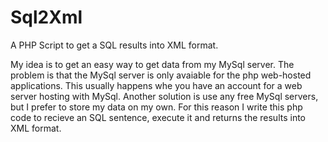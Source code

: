 # Sql2Xml
A PHP Script to get a SQL results into XML format.

My idea is to get an easy way to get data from my MySql server.
The problem is that the MySql server is only avaiable for the php web-hosted applications. This usually 
happens whe you have an account for a web server hosting with MySql.
Another solution is use any free MySql servers, but I prefer to store my data on my own.
For this reason I write this php code to recieve an SQL sentence, execute it and returns the results
into XML format.

